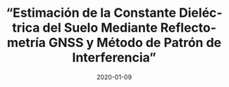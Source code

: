 ---
lang: es
layout: default
title: “Estimación de la Constante Dieléctrica del Suelo Mediante Reflectometría GNSS y Método de Patrón de Interferencia”
authors: E. N. Gomes, J. Arellana, M. Franco, F. Grings, and E. More
journal: Anales AFA Vol. 30 Nro. 4, 2020
modal-id: Gomes-01-2020
year: 2020
date: 2020-01-09
publication-date: Enero 2020
img: 2020-01-09.jpg
thumbnail: 2020-01-09.jpg
alt: image-alt
client-url: https://doi.org/10.31527/analesafa.2019.30.4.90
asbtract: "En este trabajo presentamos una forma innovadora y de bajo costo para estimar la constante dieléctrica de suelos reales - relacionada con la humedad del mismo - utilizando señal satelital GPS. Con un dispositivo automatizado se siguió la  trayectoria  de  los  satélites  y  con  una  antena  tipopatchse  realizaron  las  mediciones  del  patrón  de  interferencia generado por la señal directa del GPS y la reflejada por el suelo. Para analizar la señal adquirida se utilizó un modelode dispersión electromagnética basado en el método de pequeñas perturbaciones, que puede incluir estratificaciones en el medio subterráneo y a partir del cual se obtuvo la constante dieléctrica que mejor ajusta a las mediciones. Estos valores fueron comparados contra los obtenidos con un sensor de humedad que mide la constante dieléctrica in-situ. Las comparaciones muestran que el método basado en el patrón de interferencia brinda resultados satisfactorios para estimar la constante dieléctrica del suelo. Finalmente, se delinean propuestas para mejorar los resultados obtenidos eneste trabajo."

---